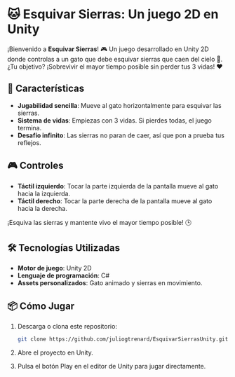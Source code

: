 # 🐱 Esquivar Sierras: Un juego 2D en Unity

¡Bienvenido a **Esquivar Sierras**! 🎮 Un juego desarrollado en Unity 2D donde controlas a un gato que debe esquivar sierras que caen del cielo 🌌. ¿Tu objetivo? ¡Sobrevivir el mayor tiempo posible sin perder tus 3 vidas! ❤️

## 🚀 Características

- **Jugabilidad sencilla**: Mueve al gato horizontalmente para esquivar las sierras.  
- **Sistema de vidas**: Empiezas con 3 vidas. Si pierdes todas, el juego termina.
- **Desafío infinito**: Las sierras no paran de caer, así que pon a prueba tus reflejos.  

## 🎮 Controles

- **Táctil izquierdo**: Tocar la parte izquierda de la pantalla mueve al gato hacia la izquierda.  
- **Táctil derecho**: Tocar la parte derecha de la pantalla mueve al gato hacia la derecha.

¡Esquiva las sierras y mantente vivo el mayor tiempo posible! 🕒

## 🛠️ Tecnologías Utilizadas

- **Motor de juego**: Unity 2D  
- **Lenguaje de programación**: C#  
- **Assets personalizados**: Gato animado y sierras en movimiento.  

## 📦 Cómo Jugar

1. Descarga o clona este repositorio:
   ```bash
   git clone https://github.com/juliogtrenard/EsquivarSierrasUnity.git
   
2. Abre el proyecto en Unity.

3. Pulsa el botón Play en el editor de Unity para jugar directamente.
